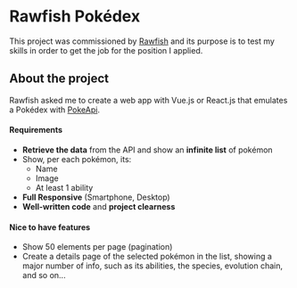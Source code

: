 # Rawfish Pokédex
This project was commissioned by [Rawfish](https://rawfish.com/) and its purpose is to test my skills in order to get the job for the position I applied.

## About the project
Rawfish asked me to create a web app with Vue.js or React.js that emulates a Pokédex with [PokeApi](https://pokeapi.co/).

#### Requirements
* **Retrieve the data** from the API and show an **infinite list** of pokémon
* Show, per each pokémon, its:
  * Name
  * Image
  * At least 1 ability
* **Full Responsive** (Smartphone, Desktop)
* **Well-written code** and **project clearness**

#### Nice to have features
* Show 50 elements per page (pagination)
* Create a details page of the selected pokémon in the list, showing a major number of info, such as its abilities, the species, evolution chain, and so on...



